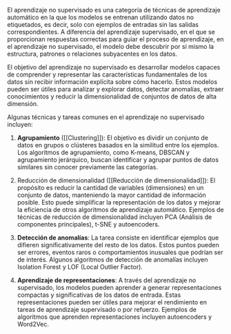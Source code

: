El aprendizaje no supervisado es una categoría de técnicas de aprendizaje automático en la que los modelos se entrenan utilizando datos no etiquetados, es decir, solo con ejemplos de entradas sin las salidas correspondientes. A diferencia del aprendizaje supervisado, en el que se proporcionan respuestas correctas para guiar el proceso de aprendizaje, en el aprendizaje no supervisado, el modelo debe descubrir por sí mismo la estructura, patrones o relaciones subyacentes en los datos.

El objetivo del aprendizaje no supervisado es desarrollar modelos capaces de comprender y representar las características fundamentales de los datos sin recibir información explícita sobre cómo hacerlo. Estos modelos pueden ser útiles para analizar y explorar datos, detectar anomalías, extraer conocimientos y reducir la dimensionalidad de conjuntos de datos de alta dimensión.

Algunas técnicas y tareas comunes en el aprendizaje no supervisado incluyen:

1.  **Agrupamiento** ([[Clustering]]): El objetivo es dividir un conjunto de datos en grupos o clústeres basados en la similitud entre los ejemplos. Los algoritmos de agrupamiento, como K-means, DBSCAN y agrupamiento jerárquico, buscan identificar y agrupar puntos de datos similares sin conocer previamente las categorías.

2.  Reducción de dimensionalidad ([[Reducción de dimensionalidad]]): El propósito es reducir la cantidad de variables (dimensiones) en un conjunto de datos, manteniendo la mayor cantidad de información posible. Esto puede simplificar la representación de los datos y mejorar la eficiencia de otros algoritmos de aprendizaje automático. Ejemplos de técnicas de reducción de dimensionalidad incluyen PCA (Análisis de componentes principales), t-SNE y autoencoders.

3.  **Detección de anomalías**: La tarea consiste en identificar ejemplos que difieren significativamente del resto de los datos. Estos puntos pueden ser errores, eventos raros o comportamientos inusuales que podrían ser de interés. Algunos algoritmos de detección de anomalías incluyen Isolation Forest y LOF (Local Outlier Factor).

4.  **Aprendizaje de representaciones**: A través del aprendizaje no supervisado, los modelos pueden aprender a generar representaciones compactas y significativas de los datos de entrada. Estas representaciones pueden ser útiles para mejorar el rendimiento en tareas de aprendizaje supervisado o por refuerzo. Ejemplos de algoritmos que aprenden representaciones incluyen autoencoders y Word2Vec.